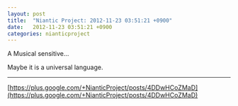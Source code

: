 ```yaml
---
layout: post
title:  "Niantic Project: 2012-11-23 03:51:21 +0900"
date:   2012-11-23 03:51:21 +0900
categories: nianticproject
---
```

A Musical sensitive...

Maybe it is a universal language.
- - -
[https://plus.google.com/+NianticProject/posts/4DDwHCoZMaD](https://plus.google.com/+NianticProject/posts/4DDwHCoZMaD)
